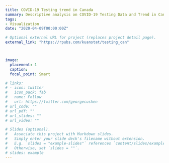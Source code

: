```yaml
---
title: COVID-19 Testing trend in Canada
summary: Descriptive analysis on COVID-19 Testing Data and Trend in Canada with [Alexandra Bushby](https://www.linkedin.com/in/alexandra-bushby-571b65168/) and [Thai-son Tang](https://www.linkedin.com/in/thaison-tang/). Project website updated daily. R code available on [Github](https://github.com/Kuan-Liu/Kuan-Liu-testing_can).
tags: 
- Visualization
date: "2020-04-09T00:00:00Z"

# Optional external URL for project (replaces project detail page).
external_link: "https://rpubs.com/kuanstat/testing_can"



image:
  placement: 1
  caption:
  focal_point: Smart

# links:
# - icon: twitter
#   icon_pack: fab
#   name: Follow
#   url: https://twitter.com/georgecushen
# url_code: ""
# url_pdf: ""
# url_slides: ""
# url_video: ""

# Slides (optional).
#   Associate this project with Markdown slides.
#   Simply enter your slide deck's filename without extension.
#   E.g. `slides = "example-slides"` references `content/slides/example-slides.md`.
#   Otherwise, set `slides = ""`.
# slides: example
---
```



